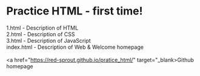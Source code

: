 <h1>Practice HTML - first time!</h1>

1.html - Description of HTML<br>
2.html - Description of CSS<br>
3.html - Description of JavaScript<br>
index.html - Description of Web & Welcome homepage<br>
<br>
<a href="https://red-sprout.github.io/pratice_html/" target="_blank>Github homepage</a>
